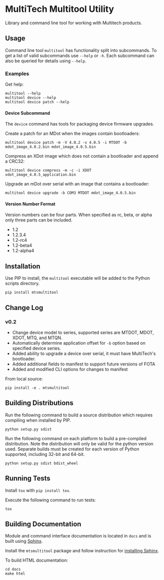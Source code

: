 # MultiTech Multitool Utility

Library and command line tool for working with Multitech products.

## Usage

Command line tool `multitool` has functionality split into subcommands.  To get a list of valid subcommands use `--help`
or `-h`.  Each subcommand can also be queried for details using `--help`.

### Examples

Get help:
```
multitool --help
multitool device --help
multitool device patch --help
```

#### Device Subcommand

The `device` command has tools for packaging device firmware upgrades.

Create a patch for an MDot when the images contain bootloaders:
```
multitool device patch -m -V 4.0.2 -v 4.0.5 -i MTDOT -b mdot_image_4.0.2.bin mdot_image_4.0.5.bin
```

Compress an XDot image which does not contain a bootloader and append a CRC32:
```
multitool device compress -m -c -i XDOT xdot_image_4.0.5_application.bin
```

Upgrade an mDot over serial with an image that contains a bootloader:
```
multitool device upgrade -b COM3 MTDOT mdot_image_4.0.5.bin
```

#### Version Number Format

Version numbers can be four parts.  When specified as rc, beta, or alpha only three parts can be included.
* 1.2
* 1.2.3.4
* 1.2-rc4
* 1.2-beta4
* 1.2-alpha4

## Installation 
Use PIP to install, the `multitool` executable will be added to the Python scripts directory.

```
pip install mtsmultitool
```
## Change Log

### v0.2
* Change device model to series, supported series are MTDOT, MDOT, XDOT, MTQ, and MTQN.
* Automatically determine application offset for `-b` option based on specified device series.
* Added ability to upgrade a device over serial, it must have MultiTech's bootloader.
* Added additional fields to manifest to support future versions of FOTA
* Added and modified CLI options for changes to manifest 

[//]: # (End long description)

From local source:
```
pip install -e . mtsmultitool
```

## Building Distributions

Run the following command to build a source distribution which requires compiling when installed by PIP.

```
python setup.py sdist
```

Run the following command on each platform to build a pre-compiled distribution.  Note the distribution will only be
valid for the python version used.  Separate builds must be created for each version of Python supported, including
32-bit and 64-bit.

```
python setup.py sdist bdist_wheel
```

## Running Tests

Install `tox` with `pip install tox`.

Execute the following command to run tests:
```
tox
```

## Building Documentation

Module and command interface documentation is located in `docs` and is built using [Sphinx](https://www.sphinx-doc.org/en/master/index.html).

Install the `mtsmultitool` package and follow instruction for [installing Sphinx](https://www.sphinx-doc.org/en/master/usage/installation.html).

To build HTML documentation:
```
cd docs
make html
```

